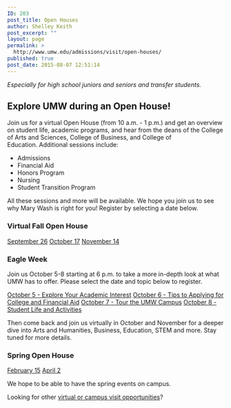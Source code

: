 ```yaml
---
ID: 203
post_title: Open Houses
author: Shelley Keith
post_excerpt: ""
layout: page
permalink: >
  http://www.umw.edu/admissions/visit/open-houses/
published: true
post_date: 2015-08-07 12:51:14
---
```

<em>Especially for high school juniors and seniors and transfer students.</em>
<h2>Explore UMW during an Open House!</h2>
Join us for a virtual Open House (from 10 a.m. - 1 p.m.) and get an overview on student life, academic programs, and hear from the deans of the College of Arts and Sciences, College of Business, and College of Education. Additional sessions include:
<ul>
 	<li>Admissions</li>
 	<li>Financial Aid</li>
 	<li>Honors Program</li>
 	<li>Nursing</li>
 	<li>Student Transition Program</li>
</ul>
All these sessions and more will be available. We hope you join us to see why Mary Wash is right for you! Register by selecting a date below.
<h3>Virtual Fall Open House</h3>
<a href="https://admissions.umw.edu/register/Sept2020OpenHouse">September 26</a>
<a href="https://admissions.umw.edu/register/Oct2020OpenHouse">October 17</a>
<a href="https://admissions.umw.edu/register/Nov2020OpenHouse">November 14</a>
<h3>Eagle Week</h3>
Join us October 5-8 starting at 6 p.m. to take a more in-depth look at what UMW has to offer. Please select the date and topic below to register.

<a href="https://admissions.umw.edu/register/EagleWeekOct5">October 5 - Explore Your Academic Interest</a>
<a href="https://admissions.umw.edu/register/EagleWeekOct6">October 6 - Tips to Applying for College and Financial Aid</a>
<a href="https://admissions.umw.edu/register/EagleWeekOct7">October 7 - Tour the UMW Campus</a>
<a href="https://admissions.umw.edu/register/EagleWeekOct8">October 8 - Student Life and Activities</a>

Then come back and join us virtually in October and November for a deeper dive into Arts and Humanities, Business, Education, STEM and more. Stay tuned for more details.
<h3>Spring Open House</h3>
<a href="https://admissions.umw.edu/register/OpenHouseFeb2021">February 15</a>
<a href="https://admissions.umw.edu/register/OpenHouseApril2021">April 2</a>

We hope to be able to have the spring events on campus.

Looking for other <a href="http://www.umw.edu/admissions/visit/">virtual or campus visit opportunities</a>?